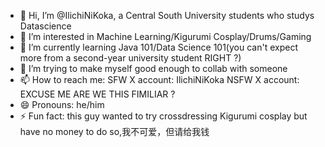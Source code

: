 - 👋 Hi, I’m @IlichiNiKoka, a Central South University students who studys Datascience
- 👀 I’m interested in Machine Learning/Kigurumi Cosplay/Drums/Gaming
- 🌱 I’m currently learning Java 101/Data Science 101(you can't expect more from a second-year university student RIGHT ?)
- 💞️ I’m trying to make myself good enough to collab with someone
- 📫 How to reach me: SFW X account: IlichiNiKoka NSFW X account: EXCUSE ME ARE WE THIS FIMILIAR ?
- 😄 Pronouns: he/him
- ⚡ Fun fact: this guy wanted to try crossdressing Kigurumi cosplay but have no money to do so,我不可爱，但请给我钱

<!---
IlichiNiKoka/IlichiNiKoka is a ✨ special ✨ repository because its `README.md` (this file) appears on your GitHub profile.
You can click the Preview link to take a look at your changes.
--->
